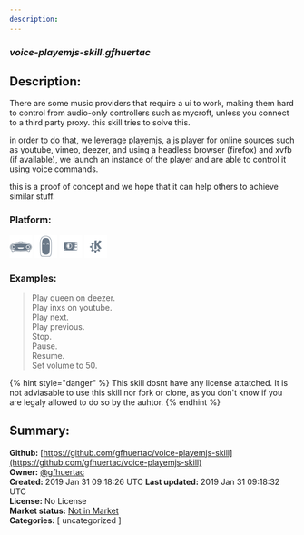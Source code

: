 ```yaml
---
description: 
---
```


### _voice-playemjs-skill.gfhuertac_  
## Description:  
There are some music providers that require a ui to work, making them hard to control from audio-only controllers such as mycroft, unless you connect to a third party proxy. this skill tries to solve this.

in order to do that, we leverage playemjs, a js player for online sources such as youtube, vimeo, deezer, and using a headless browser (firefox) and xvfb (if available), we launch an instance of the player and are able to control it using voice commands.

this is a proof of concept and we hope that it can help others to achieve similar stuff.  
  
  
### Platform:  
 ![Mark I](../.gitbook/assets/mark-1-icon.png)  ![Mark II](../.gitbook/assets/mark-2-icon.png)  ![Picroft](../.gitbook/assets/picroft-icon.png)  ![plasmoid](../.gitbook/assets/kde.png)   
### Examples:  
> Play queen on deezer.  
> Play inxs on youtube.  
> Play next.  
> Play previous.  
> Stop.  
> Pause.  
> Resume.  
> Set volume to 50.  
  
{% hint style="danger" %}
This skill dosnt have any license attatched. It is not adviasable to use this skill nor fork or clone, as you don't know if you are legaly allowed to do so by the auhtor.
{% endhint %}
  
## Summary:  
**Github:** [https://github.com/gfhuertac/voice-playemjs-skill](https://github.com/gfhuertac/voice-playemjs-skill)  
**Owner:** [@gfhuertac](https://github.com/gfhuertac)  
**Created:** 2019 Jan 31 09:18:26 UTC  **Last updated:** 2019 Jan 31 09:18:32 UTC  
**License:** No License  
**Market status:** [Not in Market](https://market.mycroft.ai/skill/)  
**Categories:** [ uncategorized ]   
